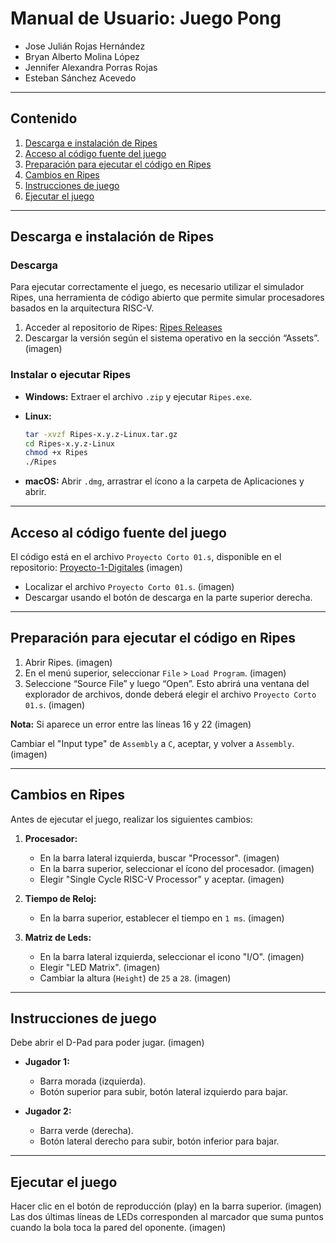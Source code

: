 # Manual de Usuario: Juego Pong
* Jose Julián Rojas Hernández
* Bryan Alberto Molina López
* Jennifer Alexandra Porras Rojas
* Esteban Sánchez Acevedo

---

## Contenido

1. [Descarga e instalación de Ripes](#descarga-e-instalación-de-ripes)
2. [Acceso al código fuente del juego](#acceso-al-código-fuente-del-juego)
3. [Preparación para ejecutar el código en Ripes](#preparación-para-ejecutar-el-código-en-ripes)
4. [Cambios en Ripes](#cambios-en-ripes)
5. [Instrucciones de juego](#instrucciones-de-juego)
6. [Ejecutar el juego](#ejecutar-el-juego)

---

## Descarga e instalación de Ripes

### Descarga

Para ejecutar correctamente el juego, es necesario utilizar el simulador Ripes, una herramienta de código abierto que permite simular procesadores basados en la arquitectura RISC-V.

1. Acceder al repositorio de Ripes: [Ripes Releases](https://github.com/mortbopet/Ripes/releases)
2. Descargar la versión según el sistema operativo en la sección “Assets”.
(imagen)
### Instalar o ejecutar Ripes

* **Windows:** Extraer el archivo `.zip` y ejecutar `Ripes.exe`.
* **Linux:**

  ```bash
  tar -xvzf Ripes-x.y.z-Linux.tar.gz
  cd Ripes-x.y.z-Linux
  chmod +x Ripes
  ./Ripes
  ```
* **macOS:** Abrir `.dmg`, arrastrar el ícono a la carpeta de Aplicaciones y abrir.

---

## Acceso al código fuente del juego

El código está en el archivo `Proyecto Corto 01.s`, disponible en el repositorio: [Proyecto-1-Digitales](https://github.com/JenniferPorrasR/Proyecto-1-Digitales)
(imagen)

* Localizar el archivo `Proyecto Corto 01.s`.
(imagen)
* Descargar usando el botón de descarga en la parte superior derecha.

---

## Preparación para ejecutar el código en Ripes

1. Abrir Ripes.
(imagen)
2. En el menú superior, seleccionar `File` > `Load Program`.
(imagen)
3. Seleccione “Source File” y luego “Open”. Esto abrirá una ventana
del explorador de archivos, donde deberá elegir el archivo `Proyecto Corto 01.s`.
(imagen)

**Nota:** Si aparece un error entre las líneas 16 y 22
(imagen)
 
 Cambiar el "Input type" de `Assembly` a `C`, aceptar, y volver a `Assembly`.
 (imagen)

---

## Cambios en Ripes

Antes de ejecutar el juego, realizar los siguientes cambios:

1. **Procesador:**

   * En la barra lateral izquierda, buscar "Processor".
   (imagen)
   * En la barra superior, seleccionar el ícono del procesador.
   (imagen)
   * Elegir "Single Cycle RISC-V Processor" y aceptar.
   (imagen)

2. **Tiempo de Reloj:**

   * En la barra superior, establecer el tiempo en `1 ms`.
   (imagen)

3. **Matriz de Leds:**

   * En la barra lateral izquierda, seleccionar el icono "I/O".
   (imagen)
   * Elegir "LED Matrix".
   (imagen)
   * Cambiar la altura (`Height`) de `25` a `28`.
   (imagen)

---

## Instrucciones de juego

Debe abrir el D-Pad para poder jugar.
(imagen)

* **Jugador 1:**

  * Barra morada (izquierda).
  * Botón superior para subir, botón lateral izquierdo para bajar.

* **Jugador 2:**

  * Barra verde (derecha).
  * Botón lateral derecho para subir, botón inferior para bajar.

---

## Ejecutar el juego

Hacer clic en el botón de reproducción (play) en la barra superior. 
(imagen)
Las dos últimas líneas de LEDs corresponden al marcador que suma puntos cuando la bola toca la pared del oponente.
(imagen)

